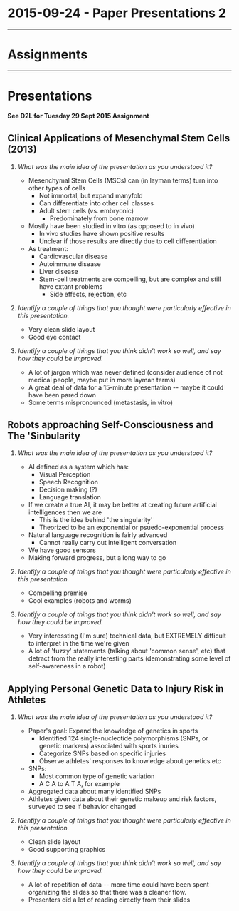 2015-09-24 - Paper Presentations 2
==================================

--------------------------------------------------------------------------------

# Assignments

--------------------------------------------------------------------------------

# Presentations

**See D2L for Tuesday 29 Sept 2015 Assignment**

## Clinical Applications of Mesenchymal Stem Cells (2013)

1.  *What was the main idea of the presentation as you understood it?*

    -   Mesenchymal Stem Cells (MSCs) can (in layman terms) turn into other
        types of cells
        -   Not immortal, but expand manyfold
        -   Can differentiate into other cell classes
        -   Adult stem cells (vs. embryonic)
            -   Predominately from bone marrow
    -   Mostly have been studied in vitro (as opposed to in vivo)
        -   In vivo studies have shown positive results
        -   Unclear if those results are directly due to cell differentiation
    -   As treatment:
        -   Cardiovascular disease
        -   Autoimmune disease
        -   Liver disease
        -   Stem-cell treatments are compelling, but are complex and still have
            extant problems
            -   Side effects, rejection, etc

2.  *Identify a couple of things that you thought were particularly effective in this presentation.*

    -   Very clean slide layout
    -   Good eye contact

3.  *Identify a couple of things that you think didn't work so well, and say how they could be improved.*

    -   A lot of jargon which was never defined (consider audience of not
        medical people, maybe put in more layman terms)
    -   A great deal of data for a 15-minute presentation -- maybe it could have
        been pared down
    -   Some terms mispronounced (metastasis, in vitro)

## Robots approaching Self-Consciousness and The 'Sinbularity

1.  *What was the main idea of the presentation as you understood it?*

    -   AI defined as a system which has:
        -   Visual Perception
        -   Speech Recognition
        -   Decision making (?)
        -   Language translation
    -   If we create a true AI, it may be better at creating future artificial
        intelligences then we are
        -   This is the idea behind 'the singularity'
        -   Theorized to be an exponential or psuedo-exponential process
    -   Natural language recognition is fairly advanced
        -   Cannot really carry out intelligent conversation
    -   We have good sensors
    -   Making forward progress, but a long way to go

2.  *Identify a couple of things that you thought were particularly effective in this presentation.*

    -   Compelling premise
    -   Cool examples (robots and worms)

3.  *Identify a couple of things that you think didn't work so well, and say how they could be improved.*

    -   Very interessting (I'm sure) technical data, but EXTREMELY difficult to
        interpret in the time we're given
    -   A lot of 'fuzzy' statements (talking about 'common sense', etc) that
        detract from the really interesting parts (demonstrating some level of
        self-awareness in a robot)

## Applying Personal Genetic Data to Injury Risk in Athletes

1.  *What was the main idea of the presentation as you understood it?*

    -   Paper's goal: Expand the knowledge of genetics in sports
        -   Identified 124 single-nucleotide polymorphisms (SNPs, or genetic
            markers) associated with sports inuries
        -   Categorize SNPs based on specific injuries
        -   Observe athletes' responses to knowledge about genetics etc
    -   SNPs:
        -   Most common type of genetic variation
        -   A C A to A T A, for example
    -   Aggregated data about many identified SNPs
    -   Athletes given data about their genetic makeup and risk factors,
        surveyed to see if behavior changed

2.  *Identify a couple of things that you thought were particularly effective in this presentation.*

    -   Clean slide layout
    -   Good supporting graphics

3.  *Identify a couple of things that you think didn't work so well, and say how they could be improved.*

    -   A lot of repetition of data -- more time could have been spent
        organizing the slides so that there was a cleaner flow.
    -   Presenters did a lot of reading directly from their slides

